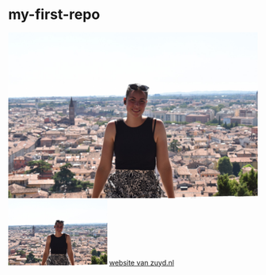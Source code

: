 # my-first-repo
![sanne stockmans](sanne.jpg)
<img src="sanne.jpg" alt="sanne stockmans" width="200">
[website van zuyd.nl](https://www.zuyd.nl/)
